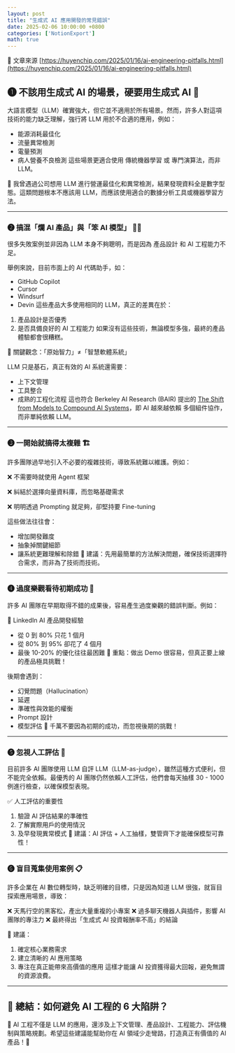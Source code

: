 ```yaml
---
layout: post
title: "生成式 AI 應用開發的常見錯誤"
date: 2025-02-06 10:00:00 +0800
categories: ['NotionExport']
math: true
---
```


📌 文章來源 [https://huyenchip.com/2025/01/16/ai-engineering-pitfalls.html](https://huyenchip.com/2025/01/16/ai-engineering-pitfalls.html)

## ❶ 不該用生成式 AI 的場景，硬要用生成式 AI 🤖

大語言模型（LLM）確實強大，但它並不適用於所有場景。然而，許多人對這項技術的能力缺乏理解，強行將 LLM 用於不合適的應用，例如：

- 能源消耗最佳化
- 流量異常檢測
- 電量預測
- 病人營養不良檢測
這些場景更適合使用 傳統機器學習 或 專門演算法，而非 LLM。

🔹 我曾遇過公司想用 LLM 進行營運最佳化和異常檢測，結果發現資料全是數字型態。這類問題根本不應該用 LLM，而應該使用適合的數據分析工具或機器學習方法。

---

### ❷ 搞混「爛 AI 產品」與「笨 AI 模型」 🤦‍♂️

很多失敗案例並非因為 LLM 本身不夠聰明，而是因為 產品設計 和 AI 工程能力不足。

舉例來說，目前市面上的 AI 代碼助手，如：

- GitHub Copilot
- Cursor
- Windsurf
- Devin
這些產品大多使用相同的 LLM，真正的差異在於：

1. 產品設計是否優秀
1. 是否具備良好的 AI 工程能力
如果沒有這些技術，無論模型多強，最終的產品體驗都會很糟糕。

📌 關鍵觀念：「原始智力」≠「智慧軟體系統」

LLM 只是基石，真正有效的 AI 系統還需要：

- 上下文管理
- 工具整合
- 成熟的工程化流程
這也符合 Berkeley AI Research (BAIR) 提出的 [The Shift from Models to Compound AI Systems](https://bair.berkeley.edu/blog/2024/02/18/compound-ai-systems/)，即 AI 越來越依賴 多個組件協作，而非單純依賴 LLM。

---

### ❸ 一開始就搞得太複雜 🏗️

許多團隊過早地引入不必要的複雜技術，導致系統難以維護。例如：

❌ 不需要時就使用 Agent 框架

❌ 糾結於選擇向量資料庫，而忽略基礎需求

❌ 明明透過 Prompting 就足夠，卻堅持要 Fine-tuning

這些做法往往會：

- 增加開發難度
- 抽象掉關鍵細節
- 讓系統更難理解和除錯
📌 建議：先用最簡單的方法解決問題，確保技術選擇符合需求，而非為了技術而技術。

---

### ❹ 過度樂觀看待初期成功 🎢

許多 AI 團隊在早期取得不錯的成果後，容易產生過度樂觀的錯誤判斷。例如：

🔹 LinkedIn AI 產品開發經驗

- 從 0 到 80% 只花 1 個月
- 從 80% 到 95% 卻花了 4 個月
- 最後 10-20% 的優化往往最困難
🎯 重點：做出 Demo 很容易，但真正要上線的產品極具挑戰！

後期會遇到：

- 幻覺問題（Hallucination）
- 延遲
- 準確性與效能的權衡
- Prompt 設計
- 模型評估
🔹 千萬不要因為初期的成功，而忽視後期的挑戰！

---

### ❺ 忽視人工評估 🧐

目前許多 AI 團隊使用 LLM 自評 LLM（LLM-as-judge），雖然這種方式便利，但不能完全依賴。最優秀的 AI 團隊仍然依賴人工評估，他們會每天抽樣 30 - 1000 例進行檢查，以確保模型表現。

✅ 人工評估的重要性

1. 驗證 AI 評估結果的準確性
1. 了解實際用戶的使用情況
1. 及早發現異常模式
📌 建議：AI 評估 + 人工抽樣，雙管齊下才能確保模型可靠性！

---

### ❻ 盲目蒐集使用案例 📋

許多企業在 AI 數位轉型時，缺乏明確的目標，只是因為知道 LLM 很強，就盲目探索應用場景，導致：

❌ 天馬行空的黑客松，產出大量重複的小專案
❌ 過多聊天機器人與插件，影響 AI 團隊的專注力
❌ 最終得出「生成式 AI 投資報酬率不高」的結論

🔹 建議：

1. 確定核心業務需求
1. 建立清晰的 AI 應用策略
1. 專注在真正能帶來高價值的應用
這樣才能讓 AI 投資獲得最大回報，避免無謂的資源浪費。

---

## 🎯 總結：如何避免 AI 工程的 6 大陷阱？

📌 AI 工程不僅是 LLM 的應用，還涉及上下文管理、產品設計、工程能力、評估機制與策略規劃。希望這些建議能幫助你在 AI 領域少走彎路，打造真正有價值的 AI 產品！🚀
